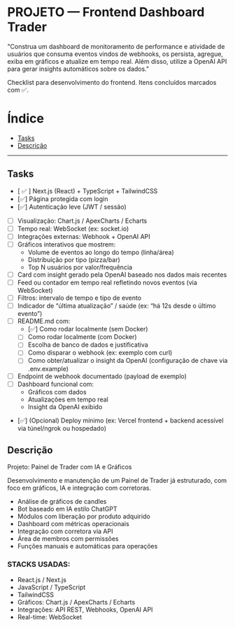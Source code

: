 # PROJETO — Frontend Dashboard Trader

"Construa um dashboard de monitoramento de performance e atividade de usuários que consuma eventos vindos de webhooks, os persista, agregue, exiba em gráficos e atualize em tempo real. Além disso, utilize a OpenAI API para gerar insights automáticos sobre os dados."

Checklist para desenvolvimento do frontend. Itens concluídos marcados com :white_check_mark:.

# Índice

- [Tasks](#tasks)
- [Descrição](#description)

---

## Tasks

- [ :white_check_mark: ] Next.js (React) + TypeScript + TailwindCSS
- [:white_check_mark:] Página protegida com login
- [:white_check_mark:] Autenticação leve (JWT / sessão)
- [ ] Visualização: Chart.js / ApexCharts / Echarts
- [ ] Tempo real: WebSocket (ex: socket.io)
- [ ] Integrações externas: Webhook + OpenAI API
- [ ] Gráficos interativos que mostrem:
  - Volume de eventos ao longo do tempo (linha/área)
  - Distribuição por tipo (pizza/bar)
  - Top N usuários por valor/frequência
- [ ] Card com insight gerado pela OpenAI baseado nos dados mais recentes
- [ ] Feed ou contador em tempo real refletindo novos eventos (via WebSocket)
- [ ] Filtros: intervalo de tempo e tipo de evento
- [ ] Indicador de “última atualização” / saúde (ex: “há 12s desde o último evento”)
- [ ] README.md com:
  - [:white_check_mark:] Como rodar localmente (sem Docker)
  - [ ] Como rodar localmente (com Docker)
  - [ ] Escolha de banco de dados e justificativa
  - [ ] Como disparar o webhook (ex: exemplo com curl)
  - [ ] Como obter/atualizar o insight da OpenAI (configuração de chave via .env.example)
- [ ] Endpoint de webhook documentado (payload de exemplo)
- [ ] Dashboard funcional com:
  - Gráficos com dados
  - Atualizações em tempo real
  - Insight da OpenAI exibido
- [:white_check_mark:] (Opcional) Deploy mínimo (ex: Vercel frontend + backend acessível via túnel/ngrok ou hospedado)

## Descrição

Projeto: Painel de Trader com IA e Gráficos

Desenvolvimento e manutenção de um Painel de Trader já estruturado, com foco em gráficos, IA e integração com corretoras.

- Análise de gráficos de candles
- Bot baseado em IA estilo ChatGPT
- Módulos com liberação por produto adquirido
- Dashboard com métricas operacionais
- Integração com corretora via API
- Área de membros com permissões
- Funções manuais e automáticas para operações

### STACKS USADAS:

- React.js / Next.js
- JavaScript / TypeScript
- TailwindCSS
- Gráficos: Chart.js / ApexCharts / Echarts
- Integrações: API REST, Webhooks, OpenAI API
- Real-time: WebSocket

